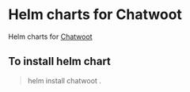 # Helm charts for Chatwoot

Helm charts for [Chatwoot](https://github.com/chatwoot/chatwoot)

## To install helm chart
> helm install chatwoot .

